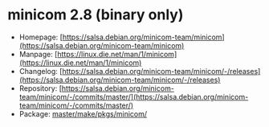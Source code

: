 # minicom 2.8 (binary only)
 - Homepage: [https://salsa.debian.org/minicom-team/minicom](https://salsa.debian.org/minicom-team/minicom)
 - Manpage: [https://linux.die.net/man/1/minicom](https://linux.die.net/man/1/minicom)
 - Changelog: [https://salsa.debian.org/minicom-team/minicom/-/releases](https://salsa.debian.org/minicom-team/minicom/-/releases)
 - Repository: [https://salsa.debian.org/minicom-team/minicom/-/commits/master/](https://salsa.debian.org/minicom-team/minicom/-/commits/master/)
 - Package: [master/make/pkgs/minicom/](https://github.com/Freetz-NG/freetz-ng/tree/master/make/pkgs/minicom/)

